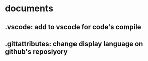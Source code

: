 # documents

.vscode: 
add to vscode for code's compile
-
.gittattributes:
change display language on github's reposiyory
-
